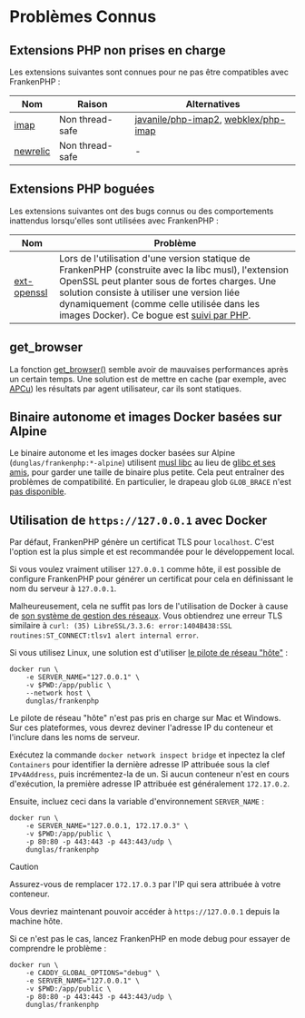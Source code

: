 # Problèmes Connus

## Extensions PHP non prises en charge

Les extensions suivantes sont connues pour ne pas être compatibles avec FrankenPHP :

| Nom                                                                                                         | Raison          | Alternatives                                                                                                         |
|-------------------------------------------------------------------------------------------------------------|-----------------|----------------------------------------------------------------------------------------------------------------------|
| [imap](https://www.php.net/manual/en/imap.installation.php)                                                 | Non thread-safe | [javanile/php-imap2](https://github.com/javanile/php-imap2), [webklex/php-imap](https://github.com/Webklex/php-imap) |
| [newrelic](https://docs.newrelic.com/docs/apm/agents/php-agent/getting-started/introduction-new-relic-php/) | Non thread-safe | -                                                                                                                    |

## Extensions PHP boguées

Les extensions suivantes ont des bugs connus ou des comportements inattendus lorsqu'elles sont utilisées avec FrankenPHP :

| Nom                                                           | Problème                                                                                                                                                                                                                                                                                                                                      |
|---------------------------------------------------------------|-----------------------------------------------------------------------------------------------------------------------------------------------------------------------------------------------------------------------------------------------------------------------------------------------------------------------------------------------|
| [ext-openssl](https://www.php.net/manual/fr/book.openssl.php) | Lors de l'utilisation d'une version statique de FrankenPHP (construite avec la libc musl), l'extension OpenSSL peut planter sous de fortes charges. Une solution consiste à utiliser une version liée dynamiquement (comme celle utilisée dans les images Docker). Ce bogue est [suivi par PHP](https://github.com/php/php-src/issues/13648). |

## get_browser

La fonction [get_browser()](https://www.php.net/manual/fr/function.get-browser.php) semble avoir de mauvaises performances après un certain temps. Une solution est de mettre en cache (par exemple, avec [APCu](https://www.php.net/manual/en/book.apcu.php)) les résultats par agent utilisateur, car ils sont statiques.

## Binaire autonome et images Docker basées sur Alpine

Le binaire autonome et les images docker basées sur Alpine (`dunglas/frankenphp:*-alpine`) utilisent [musl libc](https://musl.libc.org/) au lieu de [glibc et ses amis](https://www.etalabs.net/compare_libcs.html), pour garder une taille de binaire plus petite. Cela peut entraîner des problèmes de compatibilité. En particulier, le drapeau glob `GLOB_BRACE` n'est [pas disponible](https://www.php.net/manual/fr/function.glob.php).

## Utilisation de `https://127.0.0.1` avec Docker

Par défaut, FrankenPHP génère un certificat TLS pour `localhost`.
C'est l'option est la plus simple et est recommandée pour le développement local.

Si vous voulez vraiment utiliser `127.0.0.1` comme hôte, il est possible de configure FrankenPHP pour générer un certificat pour cela en définissant le nom du serveur à `127.0.0.1`.

Malheureusement, cela ne suffit pas lors de l'utilisation de Docker à cause de [son système de gestion des réseaux](https://docs.docker.com/network/).
Vous obtiendrez une erreur TLS similaire à `curl: (35) LibreSSL/3.3.6: error:1404B438:SSL routines:ST_CONNECT:tlsv1 alert internal error`.

Si vous utilisez Linux, une solution est d'utiliser [le pilote de réseau "hôte"](https://docs.docker.com/network/network-tutorial-host/) :

```console
docker run \
    -e SERVER_NAME="127.0.0.1" \
    -v $PWD:/app/public \
    --network host \
    dunglas/frankenphp
```

Le pilote de réseau "hôte" n'est pas pris en charge sur Mac et Windows. Sur ces plateformes, vous devrez deviner l'adresse IP du conteneur et l'inclure dans les noms de serveur.

Exécutez la commande `docker network inspect bridge` et inpectez la clef `Containers` pour identifier la dernière adresse IP attribuée sous la clef `IPv4Address`, puis incrémentez-la de un. Si aucun conteneur n'est en cours d'exécution, la première adresse IP attribuée est généralement `172.17.0.2`.

Ensuite, incluez ceci dans la variable d'environnement `SERVER_NAME` :

```console
docker run \
    -e SERVER_NAME="127.0.0.1, 172.17.0.3" \
    -v $PWD:/app/public \
    -p 80:80 -p 443:443 -p 443:443/udp \
    dunglas/frankenphp
```

> [!CAUTION]
>
> Assurez-vous de remplacer `172.17.0.3` par l'IP qui sera attribuée à votre conteneur.

Vous devriez maintenant pouvoir accéder à `https://127.0.0.1` depuis la machine hôte.

Si ce n'est pas le cas, lancez FrankenPHP en mode debug pour essayer de comprendre le problème :

```console
docker run \
    -e CADDY_GLOBAL_OPTIONS="debug" \
    -e SERVER_NAME="127.0.0.1" \
    -v $PWD:/app/public \
    -p 80:80 -p 443:443 -p 443:443/udp \
    dunglas/frankenphp
```
